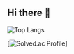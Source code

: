 ## Hi there 👋
![Top Langs](https://github-readme-stats.vercel.app/api/top-langs/?username=pokerbearkr&layout=compact)

[![Solved.ac Profile](http://mazassumnida.wtf/api/generate_badge?boj=omj1010)]

<!--
**pokerbearkr/pokerbearkr** is a ✨ _special_ ✨ repository because its `README.md` (this file) appears on your GitHub profile.

Here are some ideas to get you started:

- 🔭 I’m currently working on ...
- 🌱 I’m currently learning ...
- 👯 I’m looking to collaborate on ...
- 🤔 I’m looking for help with ...
- 💬 Ask me about ...
- 📫 How to reach me: ...
- 😄 Pronouns: ...
- ⚡ Fun fact: ...
-->
